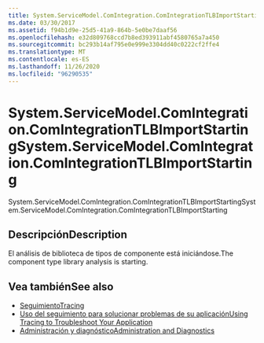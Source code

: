 ```yaml
---
title: System.ServiceModel.ComIntegration.ComIntegrationTLBImportStarting
ms.date: 03/30/2017
ms.assetid: f94b1d9e-25d5-41a9-864b-5e0be7daaf56
ms.openlocfilehash: e32d809768ccd7b8ed393911abf4580765a7a450
ms.sourcegitcommit: bc293b14af795e0e999e3304dd40c0222cf2ffe4
ms.translationtype: MT
ms.contentlocale: es-ES
ms.lasthandoff: 11/26/2020
ms.locfileid: "96290535"
---
```

# <a name="systemservicemodelcomintegrationcomintegrationtlbimportstarting"></a><span data-ttu-id="ab525-102">System.ServiceModel.ComIntegration.ComIntegrationTLBImportStarting</span><span class="sxs-lookup"><span data-stu-id="ab525-102">System.ServiceModel.ComIntegration.ComIntegrationTLBImportStarting</span></span>

<span data-ttu-id="ab525-103">System.ServiceModel.ComIntegration.ComIntegrationTLBImportStarting</span><span class="sxs-lookup"><span data-stu-id="ab525-103">System.ServiceModel.ComIntegration.ComIntegrationTLBImportStarting</span></span>  
  
## <a name="description"></a><span data-ttu-id="ab525-104">Descripción</span><span class="sxs-lookup"><span data-stu-id="ab525-104">Description</span></span>  

 <span data-ttu-id="ab525-105">El análisis de biblioteca de tipos de componente está iniciándose.</span><span class="sxs-lookup"><span data-stu-id="ab525-105">The component type library analysis is starting.</span></span>  
  
## <a name="see-also"></a><span data-ttu-id="ab525-106">Vea también</span><span class="sxs-lookup"><span data-stu-id="ab525-106">See also</span></span>

- [<span data-ttu-id="ab525-107">Seguimiento</span><span class="sxs-lookup"><span data-stu-id="ab525-107">Tracing</span></span>](index.md)
- [<span data-ttu-id="ab525-108">Uso del seguimiento para solucionar problemas de su aplicación</span><span class="sxs-lookup"><span data-stu-id="ab525-108">Using Tracing to Troubleshoot Your Application</span></span>](using-tracing-to-troubleshoot-your-application.md)
- [<span data-ttu-id="ab525-109">Administración y diagnóstico</span><span class="sxs-lookup"><span data-stu-id="ab525-109">Administration and Diagnostics</span></span>](../index.md)
